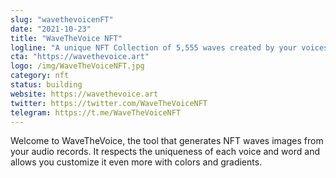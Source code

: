 ```yaml
---
slug: "wavethevoicenFT"
date: "2021-10-23"
title: "WaveTheVoice NFT"
logline: "A unique NFT Collection of 5,555 waves created by your voices on Solana"
cta: "https://wavethevoice.art"
logo: /img/WaveTheVoiceNFT.jpg
category: nft
status: building
website: https://wavethevoice.art
twitter: https://twitter.com/WaveTheVoiceNFT
telegram: https://t.me/WaveTheVoiceNFT
---
```


Welcome to WaveTheVoice, the tool that generates NFT waves images from your audio records. 
It respects the uniqueness of each voice and word and allows you customize it even more with colors and gradients.
